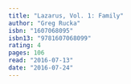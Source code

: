 ```yaml
---
title: "Lazarus, Vol. 1: Family"
author: "Greg Rucka"
isbn: "1607068095"
isbn13: "9781607068099"
rating: 4
pages: 106
read: "2016-07-13"
date: "2016-07-24"
---
```


